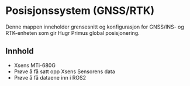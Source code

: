 # Posisjonssystem (GNSS/RTK)

Denne mappen inneholder grensesnitt og konfigurasjon for GNSS/INS- og RTK-enheten som gir Hugr Primus global posisjonering.

## Innhold
- Xsens MTi-680G
- Prøve å få satt opp Xsens Sensorens data
- Prøve å få dataene inn i ROS2
